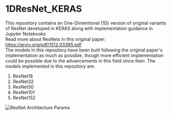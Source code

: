 # 1DResNet_KERAS
This repository contains an One-Dimentional (1D) version of original variants of ResNet developed in KERAS along with implementation guidance in Jupyter Notebooks  
Read more about ResNets in this original paper: https://arxiv.org/pdf/1512.03385.pdf  
The models in this repository have been built following the original paper's implementation as much as possible, though more efficient implementation could be possible due to the advancements in this field since then. The models implemented in this repository are:
1. ResNet18
2. ResNet32
3. ResNet50
4. ResNet101
5. ResNet152  

![ResNet Architecture Params]("/Documents/ResNet.png "ResNet Parameters")
